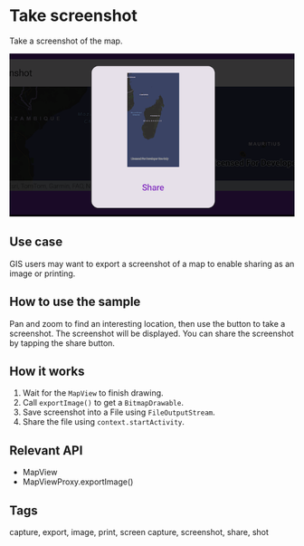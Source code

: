 # Take screenshot

Take a screenshot of the map.

![Image of take screenshot](take-screenshot.png)

## Use case

GIS users may want to export a screenshot of a map to enable sharing as an image or printing.

## How to use the sample

Pan and zoom to find an interesting location, then use the button to take a screenshot. The screenshot will be displayed. You can share the screenshot by tapping the share button.

## How it works

1. Wait for the `MapView` to finish drawing.
2. Call `exportImage()` to get a `BitmapDrawable`.
3. Save screenshot into a File using `FileOutputStream`.
4. Share the file using `context.startActivity`.

## Relevant API

* MapView
* MapViewProxy.exportImage()

## Tags

capture, export, image, print, screen capture, screenshot, share, shot
